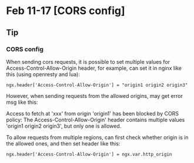 # Feb 11-17 \[CORS config\]

## Tip

### CORS config

When sending cors requests, it is possible to set multiple values for Access-Control-Allow-Origin header, for example, can set it in nginx like this \(using openresty and lua\):

```text
ngx.header['Access-Control-Allow-Origin'] = "origin1 origin2 origin3"
```

 However, when sending requests from the allowed origins, may get error msg like this:

Access to fetch at 'xxx' from origin 'origin1' has been blocked by CORS policy: The Access-Control-Allow-Origin' header contains multiple values 'origin1 origin2 origin3', but only one is allowed.

To allow requests from multiple regions, can first check whether origin is in the allowed ones, and then set header like this:

```text
ngx.header['Access-Control-Allow-Origin'] = ngx.var.http_origin
```

 



 

